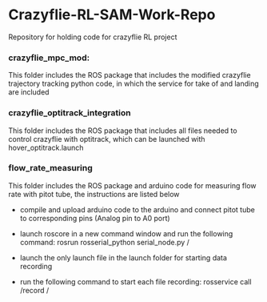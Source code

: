 # Crazyflie-RL-SAM-Work-Repo
Repository for holding code for crazyflie RL project

### crazyflie_mpc_mod:
This folder includes the ROS package that includes the modified crazyflie trajectory tracking python code, in which the service for take of and landing are included

### crazyflie_optitrack_integration
This folder includes the ROS package that includes all files needed to control crazyflie with optitrack, which can be launched with hover_optitrack.launch

### flow_rate_measuring
This folder includes the ROS package and arduino code for measuring flow rate with pitot tube, the instructions are listed below

* compile and upload arduino code to the arduino and connect pitot tube to corresponding pins (Analog pin to A0 port)

* launch roscore in a new command window and run the following command: rosrun rosserial_python serial_node.py /<serial port used by the arduino/>

* launch the only launch file in the launch folder for starting data recording

* run the following command to start each file recording: rosservice call /record /<double tab to complete the message/>
